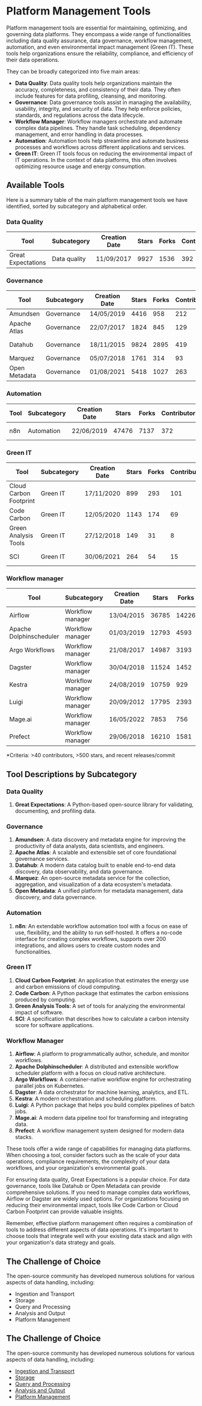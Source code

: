 # Platform Management Tools

Platform management tools are essential for maintaining, optimizing, and governing data platforms. They encompass a wide range of functionalities including data quality assurance, data governance, workflow management, automation, and even environmental impact management (Green IT). These tools help organizations ensure the reliability, compliance, and efficiency of their data operations.

They can be broadly categorized into five main areas:
- **Data Quality**: Data quality tools help organizations maintain the accuracy, completeness, and consistency of their data. They often include features for data profiling, cleansing, and monitoring.
- **Governance**: Data governance tools assist in managing the availability, usability, integrity, and security of data. They help enforce policies, standards, and regulations across the data lifecycle.
- **Workflow Manager**: Workflow managers orchestrate and automate complex data pipelines. They handle task scheduling, dependency management, and error handling in data processes.
- **Automation**: Automation tools help streamline and automate business processes and workflows across different applications and services.
- **Green IT**: Green IT tools focus on reducing the environmental impact of IT operations. In the context of data platforms, this often involves optimizing resource usage and energy consumption.

## Available Tools

Here is a summary table of the main platform management tools we have identified, sorted by subcategory and alphabetical order.

### Data Quality

| Tool | Subcategory | Creation Date | Stars | Forks | Contributors | Last Release | Latest Commit | Meets Criteria* | Link |
|---|---|---|---|---|---|---|---|---|---|
| Great Expectations | Data quality | 11/09/2017 | 9927 | 1536 | 392 | 15/10/2024 | 22/10/2024 | Yes | https://github.com/great-expectations/great_expectations |

### Governance

| Tool | Subcategory | Creation Date | Stars | Forks | Contributors | Last Release | Latest Commit | Meets Criteria* | Link |
|---|---|---|---|---|---|---|---|---|---|
| Amundsen | Governance | 14/05/2019 | 4416 | 958 | 212 | 14/08/2024 | 14/10/2024 | Yes | https://github.com/amundsen-io/amundsen |
| Apache Atlas | Governance | 22/07/2017 | 1824 | 845 | 129 | N/A | 08/10/2024 | Yes | https://github.com/apache/atlas |
| Datahub | Governance | 18/11/2015 | 9824 | 2895 | 419 | 17/09/2024 | 23/10/2024 | Yes | https://github.com/datahub-project/datahub |
| Marquez | Governance | 05/07/2018 | 1761 | 314 | 93 | 07/08/2024 | 22/10/2024 | Yes | https://github.com/MarquezProject/marquez |
| Open Metadata | Governance | 01/08/2021 | 5418 | 1027 | 263 | 17/10/2024 | 23/10/2024 | Yes | https://github.com/open-metadata/OpenMetadata |

### Automation

| Tool | Subcategory | Creation Date | Stars | Forks | Contributors | Last Release | Latest Commit | Meets Criteria* | Link |
|---|---|---|---|---|---|---|---|---|---|
| n8n | Automation | 22/06/2019 | 47476 | 7137 | 372 | 21/10/2024 | 23/10/2024 | Yes | https://github.com/n8n-io/n8n |

### Green IT

| Tool | Subcategory | Creation Date | Stars | Forks | Contributors | Last Release | Latest Commit | Meets Criteria* | Link |
|---|---|---|---|---|---|---|---|---|---|
| Cloud Carbon Footprint | Green IT | 17/11/2020 | 899 | 293 | 101 | 11/05/2024 | 07/07/2024 | Yes | https://github.com/cloud-carbon-footprint/cloud-carbon-footprint |
| Code Carbon | Green IT | 12/05/2020 | 1143 | 174 | 69 | 11/09/2024 | 22/10/2024 | Yes | https://github.com/mlco2/codecarbon |
| Green Analysis Tools | Green IT | 27/12/2018 | 149 | 31 | 8 | 27/08/2022 | 28/12/2023 | No | https://github.com/cnumr/GreenIT-Analysis |
| SCI | Green IT | 30/06/2021 | 264 | 54 | 15 | 18/04/2024 | 15/09/2024 | No | https://github.com/Green-Software-Foundation/sci |

### Workflow manager

| Tool | Subcategory | Creation Date | Stars | Forks | Contributors | Last Release | Latest Commit | Meets Criteria* | Link |
|---|---|---|---|---|---|---|---|---|---|
| Airflow | Workflow manager | 13/04/2015 | 36785 | 14226 | 417 | 20/09/2024 | 23/10/2024 | Yes | https://github.com/apache/airflow |
| Apache Dolphinscheduler | Workflow manager | 01/03/2019 | 12793 | 4593 | 364 | 18/07/2024 | 21/10/2024 | Yes | https://github.com/apache/dolphinscheduler |
| Argo Workflows | Workflow manager | 21/08/2017 | 14987 | 3193 | 423 | 03/10/2024 | 22/10/2024 | Yes | https://github.com/argoproj/argo-workflows |
| Dagster | Workflow manager | 30/04/2018 | 11524 | 1452 | 413 | 17/10/2024 | 23/10/2024 | Yes | https://github.com/dagster-io/dagster |
| Kestra | Workflow manager | 24/08/2019 | 10759 | 929 | 78 | 22/10/2024 | 22/10/2024 | Yes | https://github.com/kestra-io/kestra |
| Luigi | Workflow manager | 20/09/2012 | 17795 | 2393 | 348 | 04/09/2024 | 24/09/2024 | Yes | https://github.com/spotify/luigi |
| Mage.ai | Workflow manager | 16/05/2022 | 7853 | 756 | 127 | 19/09/2024 | 15/10/2024 | Yes | https://github.com/mage-ai/mage-ai |
| Prefect | Workflow manager | 29/06/2018 | 16210 | 1581 | 276 | 22/10/2024 | 22/10/2024 | Yes | https://github.com/PrefectHQ/prefect |

*Criteria: >40 contributors, >500 stars, and recent releases/commit

## Tool Descriptions by Subcategory

### Data Quality
1. **Great Expectations**: A Python-based open-source library for validating, documenting, and profiling data.

### Governance
1. **Amundsen**: A data discovery and metadata engine for improving the productivity of data analysts, data scientists, and engineers.
2. **Apache Atlas**: A scalable and extensible set of core foundational governance services.
3. **Datahub**: A modern data catalog built to enable end-to-end data discovery, data observability, and data governance.
4. **Marquez**: An open-source metadata service for the collection, aggregation, and visualization of a data ecosystem's metadata.
5. **Open Metadata**: A unified platform for metadata management, data discovery, and data governance.

### Automation
1. **n8n**: An extendable workflow automation tool with a focus on ease of use, flexibility, and the ability to run self-hosted. It offers a no-code interface for creating complex workflows, supports over 200 integrations, and allows users to create custom nodes and functionalities.

### Green IT
1. **Cloud Carbon Footprint**: An application that estimates the energy use and carbon emissions of cloud computing.
2. **Code Carbon**: A Python package that estimates the carbon emissions produced by computing.
3. **Green Analysis Tools**: A set of tools for analyzing the environmental impact of software.
4. **SCI**: A specification that describes how to calculate a carbon intensity score for software applications.

### Workflow Manager
1. **Airflow**: A platform to programmatically author, schedule, and monitor workflows.
2. **Apache Dolphinscheduler**: A distributed and extensible workflow scheduler platform with a focus on cloud native architecture.
3. **Argo Workflows**: A container-native workflow engine for orchestrating parallel jobs on Kubernetes.
4. **Dagster**: A data orchestrator for machine learning, analytics, and ETL.
5. **Kestra**: A modern orchestration and scheduling platform.
6. **Luigi**: A Python package that helps you build complex pipelines of batch jobs.
7. **Mage.ai**: A modern data pipeline tool for transforming and integrating data.
8. **Prefect**: A workflow management system designed for modern data stacks.

These tools offer a wide range of capabilities for managing data platforms. When choosing a tool, consider factors such as the scale of your data operations, compliance requirements, the complexity of your data workflows, and your organization's environmental goals.

For ensuring data quality, Great Expectations is a popular choice. For data governance, tools like Datahub or Open Metadata can provide comprehensive solutions. If you need to manage complex data workflows, Airflow or Dagster are widely used options. For organizations focusing on reducing their environmental impact, tools like Code Carbon or Cloud Carbon Footprint can provide valuable insights.

Remember, effective platform management often requires a combination of tools to address different aspects of data operations. It's important to choose tools that integrate well with your existing data stack and align with your organization's data strategy and goals.

## The Challenge of Choice
The open-source community has developed numerous solutions for various aspects of data handling, including:
- Ingestion and Transport
- Storage
- Query and Processing
- Analysis and Output
- Platform Management

## The Challenge of Choice
The open-source community has developed numerous solutions for various aspects of data handling, including:
- [Ingestion and Transport](01.ingestion_and_transport.md)
- [Storage](02.storage.md)
- [Query and Processing](d03.query_and_processing.md)
- [Analysis and Output](04.analysis_and_output.md)
- [Platform Management](05.platform_management.md)